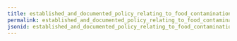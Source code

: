 ```yaml
---
title: established_and_documented_policy_relating_to_food_contamination
permalink: established_and_documented_policy_relating_to_food_contamination.html
jsonid: established_and_documented_policy_relating_to_food_contamination
---
```

